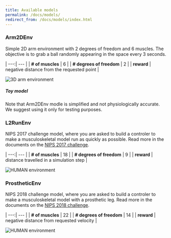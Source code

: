 ```yaml
---
title: Available models
permalink: /docs/models/
redirect_from: /docs/models/index.html
---
```


### Arm2DEnv

Simple 2D arm environment with 2 degrees of freedom and 6 muscles. The objective is to grab a ball randomly appearing in the space every 3 seconds.

| ---:| --- |
| **# of muscles** | 6 |
| **# degrees of freedom** | 2 |
| **reward** | negative distance from the requested point |

![3D arm environment](https://s3.amazonaws.com/osim-rl/videos/arm2d.gif)

<div class="note info">
  <h5>Toy model</h5>
  <p>Note that Arm2DEnv modle is simplified and not physiologically accurate. We suggest using it only for testing purposes.</p>
</div>

### L2RunEnv

NIPS 2017 challenge model, where you are asked to build a controler to make a musculoskeletal model run as quickly as possible. Read more in the documents on the [NIPS 2017 challenge](/docs/nips2017/).

| ---:| --- |
| **# of muscles** | 18 |
| **# degrees of freedom** | 9 |
| **reward** | distance travelled in a simulation step |

![HUMAN environment](https://s3.amazonaws.com/osim-rl/videos/running.gif)

### ProstheticEnv

NIPS 2018 challenge model, where you are asked to build a controler to make a musculoskeletal model with a prosthetic leg. Read more in the documents on the [NIPS 2018 challenge](/docs/nips2018/).

| ---:| --- |
| **# of muscles** | 22 |
| **# degrees of freedom** | 14 |
| **reward** | negative distance from requested velocity |

![HUMAN environment](https://s3.amazonaws.com/osim-rl/images/prosthetic-leg.jpg)
